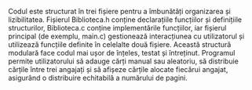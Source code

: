 Codul este structurat în trei fișiere pentru a îmbunătăți organizarea și lizibilitatea. Fișierul Biblioteca.h conține declarațiile funcțiilor și definițiile structurilor, 
Biblioteca.c conține implementările funcțiilor, iar fișierul principal (de exemplu, main.c) gestionează interacțiunea cu utilizatorul și utilizează funcțiile definite în celelalte două fișiere. 
Această structură modulară face codul mai ușor de înțeles, testat și întreținut. Programul permite utilizatorului să adauge cărți manual sau aleatoriu, să distribuie cărțile între trei angajați și să afișeze 
cărțile alocate fiecărui angajat, asigurând o distribuire echitabilă a numărului de pagini.





